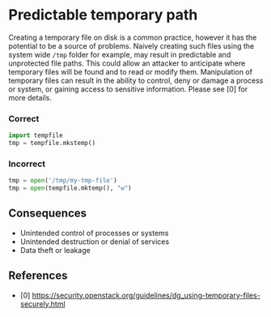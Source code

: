 Predictable temporary path
=====================
Creating a temporary file on disk is a common practice, however it has the
potential to be a source of problems. Naively creating such files using the
system wide ``/tmp`` folder for example, may result in predictable and
unprotected file paths. This could allow an attacker to anticipate where
temporary files will be found and to read or modify them. Manipulation of
temporary files can result in the ability to control, deny or damage a process
or system, or gaining access to sensitive information. Please see [0] for more
details.

### Correct
```python
import tempfile
tmp = tempfile.mkstemp()
```

### Incorrect
```python
tmp = open('/tmp/my-tmp-file')
tmp = open(tempfile.mktemp(), "w")
```

## Consequences
* Unintended control of processes or systems
* Unintended destruction or denial of services
* Data theft or leakage

## References
* [0] https://security.openstack.org/guidelines/dg_using-temporary-files-securely.html
